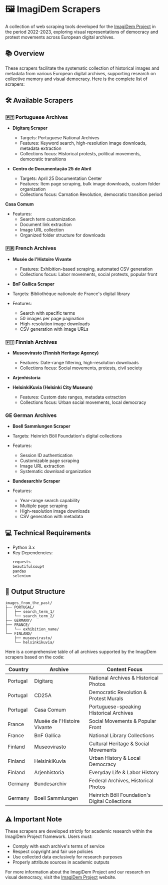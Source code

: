 # 🖼️ ImagiDem Scrapers

A collection of web scraping tools developed for the  [ImagiDem Project](https://csd.fi/imagidem/) in the period 2022-2023, exploring visual representations of democracy and protest movements across European digital archives.

## 📚 Overview

These scrapers facilitate the systematic collection of historical images and metadata from various European digital archives, supporting research on collective memory and visual democracy.
Here is the complete list of scrapers:

## 🛠️ Available Scrapers
### 🇵🇹 Portuguese Archives
- **Digitarq Scraper**
  - Targets: Portuguese National Archives
  - Features: Keyword search, high-resolution image downloads, metadata extraction
  - Collections focus: Historical protests, political movements, democratic transitions

- **Centro de Documentação 25 de Abril**
  - Targets: April 25 Documentation Center
  - Features: Item page scraping, bulk image downloads, custom folder organization
  - Collections focus: Carnation Revolution, democratic transition period

 **Casa Comum**
- Features:
  - Search term customization
  - Document link extraction
  - Image URL collection
  - Organized folder structure for downloads

### 🇫🇷 French Archives
- **Musée de l'Histoire Vivante**
  - Features: Exhibition-based scraping, automated CSV generation
  - Collections focus: Labor movements, social protests, popular front

- **BnF Gallica Scraper**
- Targets: Bibliothèque nationale de France's digital library
- Features:
  - Search with specific terms
  - 50 images per page pagination
  - High-resolution image downloads
  - CSV generation with image URLs

### 🇫🇮 Finnish Archives
- **Museovirasto (Finnish Heritage Agency)**
  - Features: Date-range filtering, high-resolution downloads
  - Collections focus: Social movements, protests, civil society

- **Arjenhistoria**

- **HelsinkiKuvia (Helsinki City Museum)**
  - Features: Custom date ranges, metadata extraction
  - Collections focus: Urban social movements, local democracy
 
### GE German Archives
- **Boell Sammlungen Scraper**
- Targets: Heinrich Böll Foundation's digital collections
- Features:
  - Session ID authentication
  - Customizable page scraping
  - Image URL extraction
  - Systematic download organization

- **Bundesarchiv Scraper**
- Features:
  - Year-range search capability
  - Multiple page scraping
  - High-resolution image downloads
  - CSV generation with metadata

## 💻 Technical Requirements

- Python 3.x
- Key Dependencies:
  ```python
  requests
  beautifulsoup4
  pandas
  selenium
  ```

## 📁 Output Structure

```
images_from_the_past/
├── PORTUGAL/
│   ├── search_term_1/
│   └── search_term_2/
├── GERMANY/
├── FRANCE/
│   └── exhibition_name/
└── FINLAND/
    ├── museovirasto/
    └── helsinkikuvia/
```

Here is a comprehensive table of all archives supported by the ImagiDem scrapers based on the code:

| Country | Archive | Content Focus |
|---------|---------|---------------|
| Portugal | Digitarq | National Archives & Historical Photos |
| Portugal | CD25A | Democratic Revolution & Protest Murals |
| Portugal | Casa Comum | Portuguese-speaking Historical Archives |
| France | Musée de l'Histoire Vivante | Social Movements & Popular Front |
| France | BnF Gallica | National Library Collections |
| Finland | Museovirasto | Cultural Heritage & Social Movements |
| Finland | HelsinkiKuvia | Urban History & Local Democracy |
| Finland | Arjenhistoria | Everyday Life & Labor History |
| Germany | Bundesarchiv | Federal Archives, Historical Photos |
| Germany | Boell Sammlungen | Heinrich Böll Foundation's Digital Collections |

## ⚠️ Important Note

These scrapers are developed strictly for academic research within the ImagiDem Project framework. Users must:
- Comply with each archive's terms of service
- Respect copyright and fair use policies
- Use collected data exclusively for research purposes
- Properly attribute sources in academic outputs

For more information about the ImagiDem Project and our research on visual democracy, visit the [ImagiDem Project](https://csd.fi/imagidem/) website.

